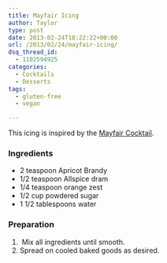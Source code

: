 ```yaml
---
title: Mayfair Icing
author: Taylor
type: post
date: 2013-02-24T18:22:22+00:00
url: /2013/02/24/mayfair-icing/
dsq_thread_id:
  - 1102594925
categories:
  - Cocktails
  - Desserts
tags:
  - gluten-free
  - vegan

---
```

This icing is inspired by the <a href="http://www.cocktaildb.com/recipe_detail?id=1443" target="_blank">Mayfair Cocktail</a>.

### Ingredients

  * 2 teaspoon Apricot Brandy
  * 1/2 teaspoon Allspice dram
  * 1/4 teaspoon orange zest
  * 1/2 cup powdered sugar
  * 1 1/2 tablespoons water

### Preparation

  1.  Mix all ingredients until smooth.
  2. Spread on cooled baked goods as desired.